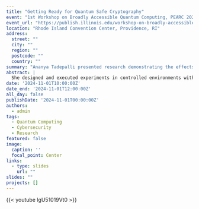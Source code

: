 ```yaml
---
title: "Getting Ready for Quantum Safe Cryptography"
event: "1st Workshop on Broadly Accessible Quantum Computing, PEARC 2024"
event_url: "https://publish.illinois.edu/workshop-on-broadly-accessible-qc/speakers/"
location: "Rhode Island Convention Center, Providence, RI"
address:
  street: ""
  city: ""
  region: ""
  postcode: ""
  country: ""
summary: "Ananya Tadepalli presented research demonstrating the effects of quantum-safe cryptography on website response times."
abstract: |
  She designed and executed experiments in controlled environments with varying file sizes and network conditions, and developed a framework to test real websites. Findings were shared to provide empirical evidence and tools for accelerating adoption of quantum-safe cryptography.
date: '2024-11-01T10:00:00Z'
date_end: '2024-11-01T12:00:00Z'
all_day: false
publishDate: '2024-11-01T00:00:00Z'
authors:
  - admin
tags:
  - Quantum Computing
  - Cybersecurity
  - Research
featured: false
image:
  caption: ''
  focal_point: Center
links:
  - type: slides
    url: ""
slides: ""
projects: []
---
```

{{< youtube lgU51019Vt0 >}}